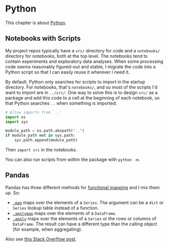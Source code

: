 Python
======

This chapter is about [Python][python].

[python]: https://www.python.org/


Notebooks with Scripts
----------------------

My project repos typically have a `src/` directory for code and a `notebooks/`
directory for notebooks, both at the top level. The notebooks tend to contain
experiments and exploratory data analyses. When some processing code seems
reasonably figured-out and stable, I migrate the code into a Python script so
that I can easily reuse it wherever I need it.

By default, Python only searches for scripts to import in the startup
directory. For notebooks, that's `notebooks/`, and so most of the scripts I'd
want to import are in `../src/`. One way to solve this is to design `src/` as a
package and add this code to a cell at the beginning of each notebook, so that
Python searches `..` when something is imported:

```python
# Allow imports from `..`
import os
import sys

module_path = os.path.abspath("..")
if module_path not in sys.path:
    sys.path.append(module_path)
```

Then `import src` in the notebooks.

You can also run scripts from within the package with `python -m`.


Pandas
------

Pandas has three different methods for [functional mapping][map] and I mix them
up. So:


* [`.map`][pd.map] maps over the elements of a `Series`. The argument can be a
  `dict` or `Series` lookup table instead of a function.
* [`.applymap`][pd.applymap] maps over the elements of a `DataFrame`.
* [`.apply`][pd.apply] maps over the elements of a `Series` or the rows or
  columns of `DataFrame`. The result can have a different type than the calling
  object (for example, when aggregating). 

Also see [this Stack Overflow post][so-pandas-map].

[map]: https://en.wikipedia.org/wiki/Map_(higher-order_function)
[pd.map]: https://pandas.pydata.org/pandas-docs/stable/reference/api/pandas.Series.map.html
[pd.applymap]: https://pandas.pydata.org/docs/reference/api/pandas.DataFrame.applymap.html
[pd.apply]: https://pandas.pydata.org/pandas-docs/stable/reference/api/pandas.DataFrame.apply.html
[so-pandas-map]: https://stackoverflow.com/questions/19798153/difference-between-map-applymap-and-apply-methods-in-pandas
